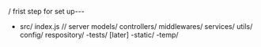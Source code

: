 /
frist step for set up---
   - src/
        index.js // server
        models/
        controllers/
        middlewares/
        services/
        utils/
        config/
        respository/
   -tests/ [later]
   -static/
   -temp/


